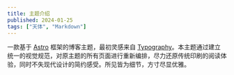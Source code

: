 ```yaml
---
title: 主题介绍
published: 2024-01-25
tags: ["天体", "Markdown"]
---
```


一款基于 <a href="https://astro.build/">Astro</a> 框架的博客主题，最初灵感来自 <a href="https://astro-theme-typography.vercel.app/">Typography</a>。本主题通过建立统一的视觉规范，对原主题的所有页面进行重新编排，尽力还原传统印刷的阅读体验，同时不失现代设计的简约感受。所见皆为细节，方寸尽显优雅。

